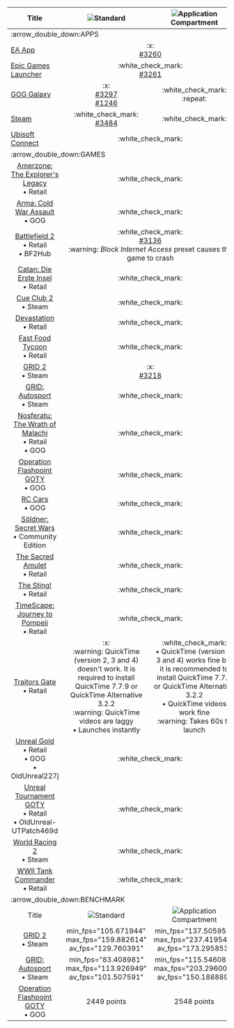 <table>
  <thead>
    <tr>
      <th scope="col">Title</th>
      <th scope="col"><img src="https://github.com/sandboxie-plus/Sandboxie/assets/93145383/d08ad3c1-c4e3-4a91-a373-475bb0d6726b">Standard</th>
      <th scope="col"><img src="https://github.com/sandboxie-plus/Sandboxie/assets/93145383/07c0361c-ed29-4090-8bcd-5d4d877f1e68">Application Compartment</th>
      <th scope="col"><img src="https://github.com/sandboxie-plus/Sandboxie/assets/93145383/081e9dec-9e7f-4fdc-a1cc-cf6c2511adcd">Version</th>
      <th scope="col">:computer:OS</th>
    </tr>
  </thead>
  <tbody align="center">
    <tr>
      <td colspan="5" align="left">:arrow_double_down:APPS</td>
    </tr>
    <tr>
      <td align="left"><a href="https://www.ea.com/ea-app/">EA App</a></td>
      <td colspan="2">:x:<br><a href="https://github.com/sandboxie-plus/Sandboxie/issues/3260">#3260</a></td>
      <td>1.11.0</td>
      <td>Win7x64</td>
    </tr>
    <tr>
      <td align="left"><a href="https://store.epicgames.com/download/">Epic Games Launcher</a></td>
      <td colspan="2">:white_check_mark:<br><a href="https://github.com/sandboxie-plus/Sandboxie/issues/3261">#3261</a></td>
      <td>1.12.3</td>
      <td>Win7x64</td>
    </tr>
    <tr>
      <td align="left"><a href="https://www.gog.com/galaxy">GOG Galaxy</a></td>
      <td>:x:<br><a href="https://github.com/sandboxie-plus/Sandboxie/issues/3297">#3297</a><br><a href="https://github.com/sandboxie-plus/Sandboxie/issues/1246">#1246</a></td>
      <td>:white_check_mark:<br>:repeat:</td>
      <td>1.12.6</td>
      <td>Win7x64</td>
    </tr>
    <tr>
      <td align="left"><a href="https://store.steampowered.com/about/">Steam</a></td>
      <td>:white_check_mark:<br><a href="https://github.com/sandboxie-plus/Sandboxie/issues/3484">#3484</a></td>
      <td>:white_check_mark:</td>
      <td>1.12.6</td>
      <td>Win7x64</td>
    </tr>
    <tr>
      <td align="left"><a href="https://ubisoftconnect.com/">Ubisoft Connect</a></td>
      <td colspan="2">:white_check_mark:</td>
      <td>1.11.0</td>
      <td>Win7x64</td>
    </tr>
    <tr>
      <td colspan="5" align="left">:arrow_double_down:GAMES</td>
    </tr>
    <tr>
      <td><a href="https://www.mobygames.com/game/3973/amerzone-the-explorers-legacy/">Amerzone: The Explorer's Legacy</a><br>• Retail</td>
      <td colspan="2">:white_check_mark:</td>
      <td>1.10.1</td>
      <td>Win7x64</td>
    </tr>
    <tr>
      <td><a href="https://www.mobygames.com/game/53252/arma-cold-war-assault/">Arma: Cold War Assault</a><br>• GOG</td>
      <td colspan="2">:white_check_mark:</td>
      <td>1.10.2</td>
      <td>Win7x64</td>
    </tr>
    <tr>
      <td><a href="https://www.mobygames.com/game/18194/battlefield-2/">Battlefield 2</a><br>• Retail<br>• BF2Hub</td>
      <td colspan="2">:white_check_mark:<br><a href="https://github.com/sandboxie-plus/Sandboxie/issues/3136">#3136</a><br>:warning: <i>Block Internet Access</i> preset causes the game to crash</td>
      <td>1.11.0</td>
      <td>Win7x64</td>
    </tr>
    <tr>
      <td><a href="https://www.mobygames.com/game/16206/catan-die-erste-insel/">Catan: Die Erste Insel</a><br>• Retail</td>
      <td colspan="2">:white_check_mark:</td>
      <td>1.10.1</td>
      <td>Win7x64</td>
    </tr>
    <tr>
      <td><a href="https://www.mobygames.com/game/102939/cue-club-2/">Cue Club 2</a><br>• Steam</td>
      <td colspan="2">:white_check_mark:</td>
      <td>1.10.2</td>
      <td>Win7x64</td>
    </tr>
    <tr>
      <td><a href="https://www.mobygames.com/game/8823/devastation/">Devastation</a><br>• Retail</td>
      <td colspan="2">:white_check_mark:</td>
      <td>1.9.7</td>
      <td>Win7x64</td>
    </tr>
    <tr>
      <td><a href="https://www.mobygames.com/game/2864/fast-food-tycoon/">Fast Food Tycoon</a><br>• Retail</td>
      <td colspan="2">:white_check_mark:</td>
      <td>1.10.1</td>
      <td>Win7x64</td>
    </tr>
    <tr>
      <td><a href="https://www.mobygames.com/game/60730/grid-2/">GRID 2</a><br>• Steam</td>
      <td colspan="2">:x:<br><a href="https://github.com/sandboxie-plus/Sandboxie/issues/3218">#3218</a></td>
      <td>1.11.0</td>
      <td>Win7x64</td>
    </tr>
    <tr>
      <td><a href="https://www.mobygames.com/game/72953/grid-autosport/">GRID: Autosport</a><br>• Steam</td>
      <td colspan="2">:white_check_mark:</td>
      <td>1.12.9</td>
      <td>Win7x64</td>
    </tr>
    <tr>
      <td><a href="https://www.mobygames.com/game/12130/nosferatu-the-wrath-of-malachi/">Nosferatu: The Wrath of Malachi</a><br>• Retail<br>• GOG</td>
      <td colspan="2">:white_check_mark:</td>
      <td>1.10.1</td>
      <td>Win7x64</td>
    </tr>
    <tr>
      <td><a href="https://www.mobygames.com/game/12132/operation-flashpoint-game-of-the-year-edition/">Operation Flashpoint GOTY</a><br>• GOG</td>
      <td colspan="2">:white_check_mark:</td>
      <td>1.10.1</td>
      <td>Win7x64</td>
    </tr>
    <tr>
      <td><a href="https://www.mobygames.com/game/12554/rc-cars/">RC Cars</a><br>• GOG</td>
      <td colspan="2">:white_check_mark:</td>
      <td>1.10.1</td>
      <td>Win7x64</td>
    </tr>
    <tr>
      <td><a href="https://www.mobygames.com/game/15230/soldner-secret-wars/">Söldner: Secret Wars</a><br>• Community Edition</td>
      <td colspan="2">:white_check_mark:</td>
      <td>1.10.1</td>
      <td>Win7x64</td>
    </tr>
    <tr>
      <td><a href="https://www.mobygames.com/game/3770/the-sacred-amulet/">The Sacred Amulet</a><br>• Retail</td>
      <td colspan="2">:white_check_mark:</td>
      <td>1.11.2</td>
      <td>Win7x64</td>
    </tr>
    <tr>
      <td><a href="https://www.mobygames.com/game/4295/the-sting/">The Sting!</a><br>• Retail</td>
      <td colspan="2">:white_check_mark:</td>
      <td>1.10.1</td>
      <td>Win7x64</td>
    </tr>
    <tr>
      <td><a href="https://www.mobygames.com/game/2482/timescape-journey-to-pompeii/">TimeScape: Journey to Pompeii</a><br>• Retail</td>
      <td colspan="2">:white_check_mark:</td>
      <td>1.10.1</td>
      <td>Win7x64</td>
    </tr>
    <tr>
      <td><a href="https://www.mobygames.com/game/1863/traitors-gate/">Traitors Gate</a><br>• Retail</td>
      <td>:x:<br>:warning: QuickTime (version 2, 3 and 4) doesn't work. It is required to install QuickTime 7.7.9 or QuickTime Alternative 3.2.2<br>:warning: QuickTime videos are laggy<br>• Launches instantly</td>
      <td>:white_check_mark:<br>• QuickTime (version 2, 3 and 4) works fine but it is recommended to install QuickTime 7.7.9 or QuickTime Alternative 3.2.2<br>• QuickTime videos work fine<br>:warning: Takes 60s to launch</td>
      <td>1.12.7</td>
      <td>Win7x64</td>
    </tr>
    <tr>
      <td><a href="https://www.mobygames.com/game/4892/unreal-gold/">Unreal Gold</a><br>• Retail<br>• GOG<br>• OldUnreal227j</td>
      <td colspan="2">:white_check_mark:</td>
      <td>1.9.3</td>
      <td>Win7x64</td>
    </tr>
    <tr>
      <td><a href="https://www.mobygames.com/game/7158/unreal-tournament-game-of-the-year-edition/">Unreal Tournament GOTY</a><br>• Retail<br>• OldUnreal-UTPatch469d</td>
      <td colspan="2">:white_check_mark:</td>
      <td>1.11.0</td>
      <td>Win7x64</td>
    </tr>
    <tr>
      <td><a href="https://www.mobygames.com/game/22600/world-racing-2/">World Racing 2</a><br>• Steam</td>
      <td colspan="2">:white_check_mark:</td>
      <td>1.10.2</td>
      <td>Win7x64</td>
    </tr>
    <tr>
      <td><a href="https://www.mobygames.com/game/18686/wwii-tank-commander/">WWII Tank Commander</a><br>• Retail</td>
      <td colspan="2">:white_check_mark:</td>
      <td>1.10.3</td>
      <td>Win7x64</td>
    </tr>
    <tr>
      <td colspan="5" align="left">:arrow_double_down:BENCHMARK</td>
    </tr>
     <tr>
      <td scope="col">Title</td>
      <td scope="col"><img src="https://github.com/sandboxie-plus/Sandboxie/assets/93145383/d08ad3c1-c4e3-4a91-a373-475bb0d6726b">Standard</td>
      <td scope="col"><img src="https://github.com/sandboxie-plus/Sandboxie/assets/93145383/07c0361c-ed29-4090-8bcd-5d4d877f1e68">Application Compartment</td>
      <td scope="col">:open_file_folder:Unsanboxed</td>
      <td scope="col"><img src="https://github.com/sandboxie-plus/Sandboxie/assets/93145383/081e9dec-9e7f-4fdc-a1cc-cf6c2511adcd">Version</td>
      <td scope="col">:computer:OS</td>
    </tr>
    <tr>
      <td><a href="https://www.mobygames.com/game/60730/grid-2/">GRID 2</a><br>• Steam</td>
      <td>min_fps="105.671944"<br>max_fps="159.882614"<br>av_fps="129.760391"</td>
      <td>min_fps="137.505951"<br>max_fps="237.419540"<br>av_fps="173.295853"</td>
      <td>N/A</td>
      <td>1.12.6</td>
      <td>Win7x64</td>
    </tr>
    <tr>
      <td><a href="https://www.mobygames.com/game/72953/grid-autosport/">GRID: Autosport</a><br>• Steam</td>
      <td>min_fps="83.408981"<br>max_fps="113.926949"<br>av_fps="101.507591"</td>
      <td>min_fps="115.546089"<br>max_fps="203.296005"<br>av_fps="150.188889"</td>
      <td>N/A</td>
      <td>1.12.6</td>
      <td>Win7x64</td>
    </tr>
    <tr>
      <td><a href="https://www.mobygames.com/game/12132/operation-flashpoint-game-of-the-year-edition/">Operation Flashpoint GOTY</a><br>• GOG</td>
      <td>2449 points</td>
      <td>2548 points</td>
      <td>5034 points</td>
      <td>1.12.7</td>
      <td>Win7x64</td>
    </tr>
  </tbody>
</table>
